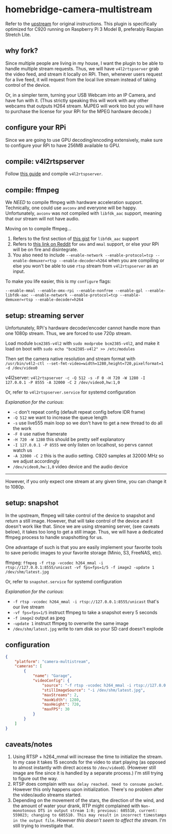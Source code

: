 # homebridge-camera-multistream

Refer to the [upstream](https://github.com/KhaosT/homebridge-camera-ffmpeg) for original instructions. This plugin is specifically optimized for C920 running on Raspberry Pi 3 Model B, preferably Raspian Stretch Lite.

## why fork?

Since multiple people are living in my house, I want the plugin to be able to handle multiple stream requests. Thus, we will have `v4l2rtspserver` grab the video feed, and stream it locally on RPi. Then, whenever users request for a live feed, it will request from the local live stream instead of taking control of the device.

Or, in a simpler term, turning your USB Webcam into an IP Camera, and have fun with it. (Thus strictly speaking this will work with any other webcams that outputs H264 stream. MJPEG will work too but you will have to purchase the license for your RPi for the MPEG hardware decode.)

## configure your RPi

Since we are going to use GPU decoding/encoding extensively, make sure to configure your RPi to have 256MB available to GPU.

## compile: v4l2rtspserver

Follow [this guide](http://c.wensheng.org/2017/05/18/stream-from-raspberrypi/) and compile `v4l2rtspserver`.

## compile: ffmpeg

We *NEED* to compile ffmpeg with hardware acceleration support. Technically, one could use `avconv` and everyone will be happy. Unfortunately, `avconv` was not compiled with `libfdk_aac` support, meaning that our stream will not have audio.

Moving on to compile ffmpeg...

1. Refers to the first section of [this gist](https://gist.github.com/rafaelbiriba/7f2d7c6f6c3d6ae2a5cb) for `libfdk_aac` support
2. Refers to [this link on Reddit](https://www.reddit.com/r/raspberry_pi/comments/5677qw/hardware_accelerated_x264_encoding_with_ffmpeg/) for `omx` and `mmal` support, or else your RPi will be on fire and disintegrate.
3. You also need to include `--enable-network --enable-protocol=tcp --enable-demuxer=rtsp --enable-decoder=h264` when you are compiling or else you won't be able to use `rtsp` stream from `v4l2rtspserver` as an input.

To make you life easier, this is my `configure` flags:
```
--enable-mmal --enable-omx-rpi --enable-nonfree --enable-gpl --enable-libfdk-aac --enable-network --enable-protocol=tcp --enable-demuxer=rtsp --enable-decoder=h264
```

## setup: streaming server

Unfortunately, RPi's hardware decoder/encoder cannot handle more than one 1080p stream. Thus, we are forced to use 720p stream.

Load module `bcm2385-v4l2` with `sudo modprobe bcm2385-v4l2`, and make it load on boot with `sudo echo "bcm2385-v4l2" >> /etc/modules`

Then set the camera native resolution and stream format with `/usr/bin/v4l2-ctl --set-fmt-video=width=1280,height=720,pixelformat=1 -d /dev/video0`

v4l2server: `v4l2rtspserver -c -Q 512 -s -F 0 -H 720 -W 1280 -I 127.0.0.1 -P 8555 -A 32000 -C 2 /dev/video0,hw:1,0`

Or, refer to `v4l2rtspserver.service` for systemd configuration

*Explanation for the curious*:
- `-c` don't repeat config (default repeat config before IDR frame)
- `-Q 512` we want to increase the queue length
- `-s` use live555 main loop so we don't have to get a new thread to do all the work
- `-F 0` use native framerate
- `-H 720 -W 1280` this should be pretty self explanatory
- `-I 127.0.0.1 -P 8555` we only listen on localhost, so pervs cannot watch us
- `-A 32000 -C 2` this is the audio setting. C920 samples at 32000 MHz so we adjust accordingly
- `/dev/video0,hw:1,0` video device and the audio device

---

However, if you only expect one stream at any given time, you can change it to 1080p.

## setup: snapshot

In the upstream, ffmpeg will take control of the device to snapshot and return a still image. However, that will take control of the device and it doesn't work like that. Since we are using streaming server, (see caveats below), it takes too long to get a still image. Thus, we will have a dedicated ffmpeg process to handle snapshotting for us.

One advantage of such is that you are easily implement your favorite tools to save periodic images to your favorite storage (Minio, S3, FreeNAS, etc).

ffmpeg: `ffmpeg -f rtsp -vcodec h264_mmal -i rtsp://127.0.0.1:8555/unicast -vf fps=fps=1/5 -f image2 -update 1 /dev/shm/latest.jpg`

Or, refer to `snapshot.service` for systemd configuration

*Explanation for the curious*:
- `-f rtsp -vcodec h264_mmal -i rtsp://127.0.0.1:8555/unicast` that's our live stream
- `-vf fps=fps=1/5` instruct ffmpeg to take a snapshot every 5 seconds
- `-f image2` output as jpeg
- `-update 1` instruct ffmpeg to overwrite the same image
- `/dev/shm/latest.jpg` write to ram disk so your SD card doesn't explode

## configuration

```json
{
    "platform": "camera-multistream",
    "cameras": [
        {
            "name": "Garage",
            "videoConfig": {
                "source": "-f rtsp -vcodec h264_mmal -i rtsp://127.0.0.1:8555/unicast",
                "stillImageSource": "-i /dev/shm/latest.jpg",
                "maxStreams": 2,
                "maxWidth": 1280,
                "maxHeight": 720,
                "maxFPS": 30
            }
        }
    ]
}
```

## caveats/notes

1. Using RTSP + h264_mmal will increase the time to initialize the stream. In my case it takes 15 seconds for the video to start playing (as opposed to almost instantly with direct access to `/dev/video0`). (However still image are fine since it is handled by a separate process.) I'm still trying to figure out the way.
2. RTSP does complain with `max delay reached. need to consume packet`. However this only happens upon initialization. There's no problem after the video/audio streams started.
3. Depending on the movement of the stars, the direction of the wind, and the amount of water your drank, RTP might complained with `Non-monotonous DTS in output stream 1:0; previous: 605510, current: 559023; changing to 605510. This may result in incorrect timestamps in the output file`. *However this doesn't seem to affect the stream.* I'm still trying to investigate that.
